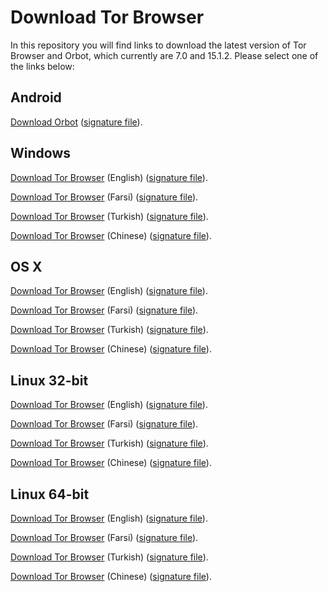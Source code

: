 # Download Tor Browser

In this repository you will find links to download the latest version of
Tor Browser and Orbot, which currently are 7.0 and 15.1.2. Please select one of the links below:

## Android
[Download Orbot](https://github.com/TheTorProject/gettorbrowser/releases/download/v15.1.2/Orbot-v15.1.2.apk) ([signature file](https://github.com/TheTorProject/gettorbrowser/releases/download/v15.1.2/Orbot-v15.1.2.apk.asc)).

## Windows
[Download Tor Browser](https://github.com/TheTorProject/gettorbrowser/releases/download/v7.0/torbrowser-install-7.0_en-US.exe) (English) ([signature file](https://github.com/TheTorProject/gettorbrowser/releases/download/v7.0/torbrowser-install-7.0_en-US.exe.asc)).

[Download Tor Browser](https://github.com/TheTorProject/gettorbrowser/releases/download/v7.0/torbrowser-install-7.0_fa.exe) (Farsi) ([signature file](https://github.com/TheTorProject/gettorbrowser/releases/download/v7.0/torbrowser-install-7.0_fa.exe.asc)).

[Download Tor Browser](https://github.com/TheTorProject/gettorbrowser/releases/download/v7.0/torbrowser-install-7.0_tr.exe) (Turkish) ([signature file](https://github.com/TheTorProject/gettorbrowser/releases/download/v7.0/torbrowser-install-7.0_tr.exe.asc)).

[Download Tor Browser](https://github.com/TheTorProject/gettorbrowser/releases/download/v7.0/torbrowser-install-7.0_zh-CN.exe) (Chinese) ([signature file](https://github.com/TheTorProject/gettorbrowser/releases/download/v7.0/torbrowser-install-7.0_zh-CN.exe.asc)).

## OS X
[Download Tor Browser](https://github.com/TheTorProject/gettorbrowser/releases/download/v7.0/TorBrowser-7.0-osx64_en-US.dmg) (English) ([signature file](https://github.com/TheTorProject/gettorbrowser/releases/download/v7.0/TorBrowser-7.0-osx64_en-US.dmg.asc)).

[Download Tor Browser](https://github.com/TheTorProject/gettorbrowser/releases/download/v7.0/TorBrowser-7.0-osx64_fa.dmg) (Farsi) ([signature file](https://github.com/TheTorProject/gettorbrowser/releases/download/v7.0/TorBrowser-7.0-osx64_fa.dmg.asc)).

[Download Tor Browser](https://github.com/TheTorProject/gettorbrowser/releases/download/v7.0/TorBrowser-7.0-osx64_tr.dmg) (Turkish) ([signature file](https://github.com/TheTorProject/gettorbrowser/releases/download/v7.0/TorBrowser-7.0-osx64_tr.dmg.asc)).

[Download Tor Browser](https://github.com/TheTorProject/gettorbrowser/releases/download/v7.0/TorBrowser-7.0-osx64_zh-CN.dmg) (Chinese) ([signature file](https://github.com/TheTorProject/gettorbrowser/releases/download/v7.0/TorBrowser-7.0-osx64_zh-CN.dmg.asc)).

## Linux 32-bit
[Download Tor Browser](https://github.com/TheTorProject/gettorbrowser/releases/download/v7.0/tor-browser-linux32-7.0_en-US.tar.xz) (English) ([signature file](https://github.com/TheTorProject/gettorbrowser/releases/download/v7.0/tor-browser-linux32-7.0_en-US.tar.xz.asc)).

[Download Tor Browser](https://github.com/TheTorProject/gettorbrowser/releases/download/v7.0/tor-browser-linux32-7.0_fa.tar.xz) (Farsi) ([signature file](https://github.com/TheTorProject/gettorbrowser/releases/download/v7.0/tor-browser-linux32-7.0_fa.tar.xz.asc)).

[Download Tor Browser](https://github.com/TheTorProject/gettorbrowser/releases/download/v7.0/tor-browser-linux32-7.0_tr.tar.xz) (Turkish) ([signature file](https://github.com/TheTorProject/gettorbrowser/releases/download/v7.0/tor-browser-linux32-7.0_tr.tar.xz.asc)).

[Download Tor Browser](https://github.com/TheTorProject/gettorbrowser/releases/download/v7.0/tor-browser-linux32-7.0_zh-CN.tar.xz) (Chinese) ([signature file](https://github.com/TheTorProject/gettorbrowser/releases/download/v7.0/tor-browser-linux32-7.0_zh-CN.tar.xz.asc)).

## Linux 64-bit
[Download Tor Browser](
https://github.com/TheTorProject/gettorbrowser/releases/download/v7.0/tor-browser-linux64-7.0_en-US.tar.xz) (English) ([signature file](https://github.com/TheTorProject/gettorbrowser/releases/download/v7.0/tor-browser-linux64-7.0_en-US.tar.xz.asc)).

[Download Tor Browser](
https://github.com/TheTorProject/gettorbrowser/releases/download/v7.0/tor-browser-linux64-7.0_fa.tar.xz) (Farsi) ([signature file](https://github.com/TheTorProject/gettorbrowser/releases/download/v7.0/tor-browser-linux64-7.0_fa.tar.xz.asc)).

[Download Tor Browser](
https://github.com/TheTorProject/gettorbrowser/releases/download/v7.0/tor-browser-linux64-7.0_tr.tar.xz) (Turkish) ([signature file](https://github.com/TheTorProject/gettorbrowser/releases/download/v7.0/tor-browser-linux64-7.0_tr.tar.xz.asc)).

[Download Tor Browser](
https://github.com/TheTorProject/gettorbrowser/releases/download/v7.0/tor-browser-linux64-7.0_zh-CN.tar.xz) (Chinese) ([signature file](https://github.com/TheTorProject/gettorbrowser/releases/download/v7.0/tor-browser-linux64-7.0_zh-CN.tar.xz.asc)).

